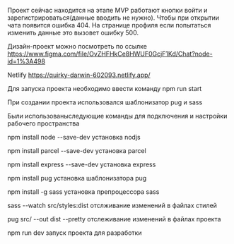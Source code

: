 Проект сейчас находится на этапе MVP работают кнопки войти и зарегистрироваться(данные вводить не нужно). Чтобы при открытии чата появится ошибка 404. На странице профиля если попытаться изменить данные это вызовет ошибку 500.

Дизайн-проект можно посмотреть по ссылке https://www.figma.com/file/OvZHFHkCe8HWUF0GcjF1Kd/Chat?node-id=1%3A498

Netlify https://quirky-darwin-602093.netlify.app/

Для запуска проекта необходимо ввести команду npm run start

При создании проекта использовался шаблонизатор pug и sass

Были использованыследующие команды для подключения и настройки рабочего пространства 

npm install node --save-dev установка nodjs

npm install parcel --save-dev установка parcel

npm install express --save-dev установка express

npm install pug установка шаблонизатора pug

npm install -g sass установка препроцессора sass

sass --watch src/styles:dist отслживание изменений в файлах стилей

pug src/ --out dist --pretty отслеживание изменений в файлах проекта

npm run dev запуск проекта для разработки

